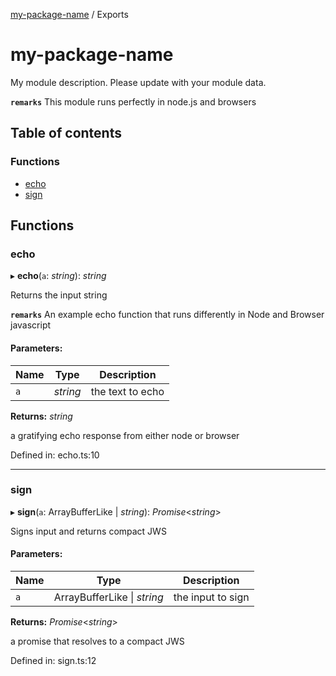 [my-package-name](README.md) / Exports

# my-package-name

My module description. Please update with your module data.

**`remarks`** 
This module runs perfectly in node.js and browsers

## Table of contents

### Functions

- [echo](modules.md#echo)
- [sign](modules.md#sign)

## Functions

### echo

▸ **echo**(`a`: *string*): *string*

Returns the input string

**`remarks`** An example echo function that runs differently in Node and Browser javascript

#### Parameters:

Name | Type | Description |
------ | ------ | ------ |
`a` | *string* | the text to echo    |

**Returns:** *string*

a gratifying echo response from either node or browser

Defined in: echo.ts:10

___

### sign

▸ **sign**(`a`: ArrayBufferLike \| *string*): *Promise*<*string*\>

Signs input and returns compact JWS

#### Parameters:

Name | Type | Description |
------ | ------ | ------ |
`a` | ArrayBufferLike \| *string* | the input to sign    |

**Returns:** *Promise*<*string*\>

a promise that resolves to a compact JWS

Defined in: sign.ts:12
